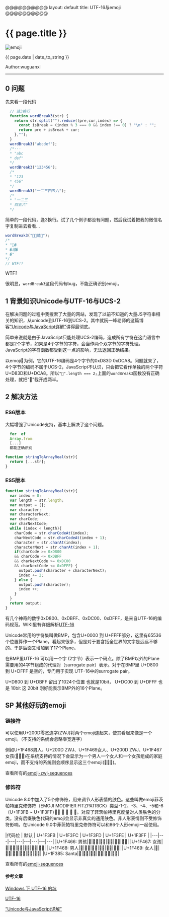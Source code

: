 @@@@@@@@@@
layout: default
title: UTF-16与emoji
@@@@@@@@@@

# {{ page.title }}

![emoji](/blog/images/blog/emoji.jpg)


{{ page.date | date_to_string }}

Author:wuguanxi

***

## 0 问题

先来看一段代码

```javascript
  // 逢3换行
  function wordBreak3(str) {
    return str.split("").reduce((pre,cur,index) => {
      const isBreak = (index % 3 === 0 && index !== 0) ? "\n" : "";
      return pre + isBreak + cur;
    },"");
  }
  wordBreak3("abcdef");
  /*···
  * "abc
  * def"
  */
  wordBreak3("123456");
  /*
  * "123
  * 456"
  */
  wordBreak3("一二三四五六");
  /*
  * "一二三
  * 四五六"
  */
```

简单的一段代码，逢3换行。试了几个例子都没有问题，然后我试着把我的微信名字复制进去看看...

```javascript
wordBreak3("💨💨禧🐳");
/*
* "💨�
* �禧�
* �"
*/
// WTF!?
```

WTF?

很明显，`wordBreak3`这段代码有bug，不能正确识别emoji。

## 1 背景知识Unicode与UTF-16与UCS-2

在解决问题的过程中我搜索了大量的网站，发现了以前不知道的大量JS字符串相关的知识，从unicode到UTF-16到UCS-2。其中就阮一峰老师的这篇博客[“Unicode与JavaScript详解”](http://www.ruanyifeng.com/blog/2014/12/unicode.html)讲得最彻底。

简单来说就是由于JavaScript只能处理UCS-2编码，造成所有字符在这门语言中都是2个字节，如果是4个字节的字符，会当作两个双字节的字符处理。JavaScript的字符函数都受到这一点的影响，无法返回正确结果。

以emoji💨为例，它的UTF-16编码是4个字节的0xD83D 0xDCA8。问题就来了，4个字节的编码不属于UCS-2，JavaScript不认识，只会把它看作单独的两个字符U+D83D和U+DCA8。所以`"💨".length === 2;`上面的`wordBreak3`函数没有正确处理，就把"💨"截开成两半。

## 2 解决方法

### ES6版本
大幅增强了Unicode支持，基本上解决了这个问题。

```javascript
  for  of 
  Array.from
  [...]
  都能正确识别
````

```javascript
function stringToArrayReal(str){
  return [...str];
}
```

### ES5版本

```javascript
function stringToArrayReal(str){
  var index = 0;
  var length = str.length;
  var output = [];
  var character;
  var characterNext;
  var charCode;
  var charNextCode;
  while (index < length){
    charCode = str.charCodeAt(index);
    charNextCode = str.charCodeAt(index + 1);
    character = str.charAt(index);
    characterNext = str.charAt(index + 1);
    if(charCode >= 0xD800 
    && charCode <= 0xDBFF 
    && charNextCode >= 0xDC00 
    && charNextCode <= 0xDFFF) {
      output.push(character + characterNext);
      index += 2;
    } else {
      output.push(character);
      index ++;
    }
  }
  return output;
}
```

有几个神奇的数字0xD800、0xDBFF、0xDC00、0xDFFF，是来自UTF-16的编码规范。WIKI里有详细解析[UTF-16](https://zh.wikipedia.org/wiki/UTF-16)

Unicode常用的字符集叫做BMP，包含U+0000 到 U+FFFF部分，这里有65536个位置算作一个Plane，看起来很多，但是对于要含括全世界的文字是远远不够的。于是后面又增加到了17个Plane。

在BMP里UTF-16 可以用一个字 (2字节）表示一个码点。除了BMP以外的Plane需要用的4字节组成的代理对（surrogate pair）表示。对于在BMP里 U+D800 到 U+DFFF 是空的，专门用于实现 UTF-16中的surrogate pair。

U+D800 到 U+DBFF 留出了1024个位置 也就是10bit， U+DC00 到 U+DFFF 也是 10bit 这 20bit 刚好能表示BMP外的16个Plane。


## SP 其他好玩的emoji
### 链接符
可以使用U+200D零宽连字(ZWJ)将两个emoji连起来，使其看起来像是一个emoji。（不支持的系统会忽略零宽连字）

例如U+1F468男人、U+200D ZWJ、U+1F469女人、U+200D ZWJ、U+1F467女孩(👨‍👩‍👧)在系统支持的情况下会显示为一个男人一个女人和一个女孩组成的家庭emoji，而不支持的系统则会顺序显示这三个emoji(👨👩👧)。

查看所有的[emoji-zwj-sequences](http://www.unicode.org/Public/emoji/12.0/emoji-zwj-sequences.txt)

### 修饰符
Unicode 8.0中加入了5个修饰符，用来调节人形表情的肤色。这些叫做emoji菲茨帕特里克修饰符（EMOJI MODIFIER FITZPATRICK）类型-1-2、-3、-4、-5和-6（U+1F3FB ~ U+1F3FF）：🏻 🏼 🏽 🏾 🏿。对应了菲茨帕特里克度量对人类肤色的分类。没有后缀肤色代码的emoji会显示非真实的通用肤色。非人形表情则不受修饰符影响。在Unicode 9.0中菲茨帕特里克修饰符可以和86个人形emoji一起使用。



|代码位	| 默认	| U+1F3FB | U+1F3FC | U+1F3FD | U+1F3FE | U+1F3FF |
|---|---|---|---|---|---|---|---|
|U+1F466: 男孩|👦|👦🏻|👦🏼|👦🏽|👦🏾|👦🏿|
|U+1F467: 女孩|👧|👧🏻|👧🏼|👧🏽|👧🏾|👧🏿|
|U+1F468: 男人|👨|👨🏻|👨🏼|👨🏽|👨🏾|👨🏿|
|U+1F469: 女人|👩|👩🏻|👩🏼|👩🏽|👩🏾|👩🏿|
|U+1F385: Santa|🎅|🎅🏻|🎅🏼|🎅🏽|🎅🏾|🎅🏿|


查看所有的[emoji-sequences](http://www.unicode.org/Public/emoji/12.0/emoji-sequences.txt)


#### 参考文章

[Windows 下 UTF-16 的坑](https://blog.codingnow.com/2019/05/windows_utf16.html)

[UTF-16](https://zh.wikipedia.org/wiki/UTF-16)

[“Unicode与JavaScript详解”](http://www.ruanyifeng.com/blog/2014/12/unicode.html)



